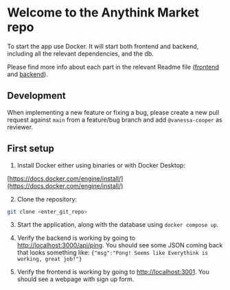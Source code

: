 # Welcome to the Anythink Market repo

To start the app use Docker. It will start both frontend and backend, including all the relevant dependencies, and the db.

Please find more info about each part in the relevant Readme file ([frontend](frontend/readme.md) and [backend](backend/README.md)).

## Development

When implementing a new feature or fixing a bug, please create a new pull request against `main` from a feature/bug branch and add `@vanessa-cooper` as reviewer.

## First setup

1. Install Docker either using binaries or with Docker Desktop:

[https://docs.docker.com/engine/install/](https://docs.docker.com/engine/install/)

2. Clone the repository:

```sh
git clone <enter_git_repo>
```

3. Start the application, along with the database using `docker compose up`.

4. Verify the backend is working by going to [http://localhost:3000/api/ping](http://localhost:3000/api/ping).
You should see some JSON coming back that looks something like: `{"msg":"Pong! Seems like Everythink is working, great job!"}`

5. Verify the frontend is working by going to [http://localhost:3001](http://localhost:3001). You should see a webpage with sign up form.
